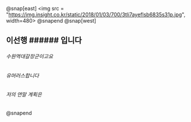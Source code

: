 @snap[east]
<img src = "https://img.insight.co.kr/static/2018/01/03/700/3tli7ayeflsb6835s31p.jpg", width=480>
@snapend
@snap[west]
## 이선행 ###### 입니다
###### 수원역대갈장군이고요
###### 유머러스합니다
###### 저의 연말 계획은
@snapend
